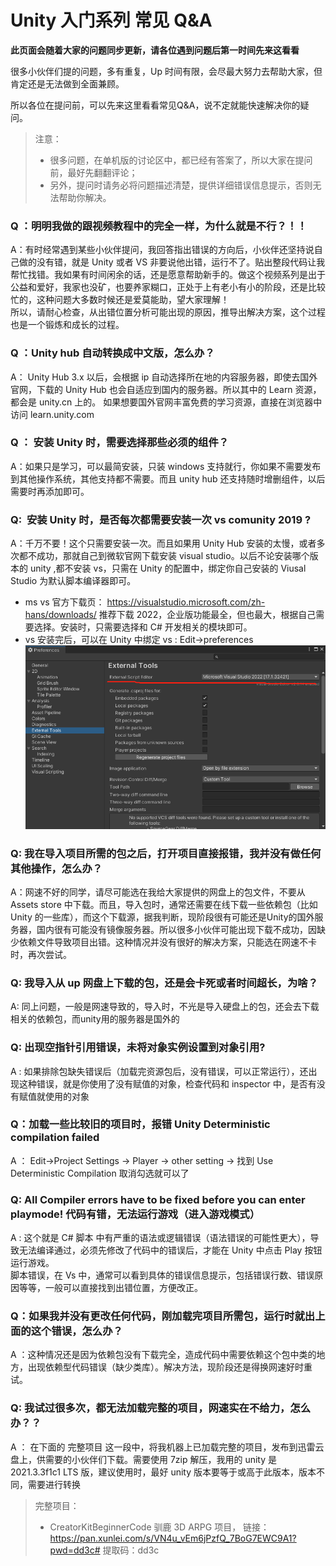 # Unity 入门系列 常见 Q&A

**此页面会随着大家的问题同步更新，请各位遇到问题后第一时间先来这看看**

很多小伙伴们提的问题，多有重复，Up 时间有限，会尽最大努力去帮助大家，但肯定还是无法做到全面兼顾。

所以各位在提问前，可以先来这里看看常见Q&A，说不定就能快速解决你的疑问。



>注意：  
>* 很多问题，在单机版的讨论区中，都已经有答案了，所以大家在提问前，最好先翻翻评论；  
>* 另外，提问时请务必将问题描述清楚，提供详细错误信息提示，否则无法帮助你解决。


### Q ：明明我做的跟视频教程中的完全一样，为什么就是不行？！！

A：有时经常遇到某些小伙伴提问，我回答指出错误的方向后，小伙伴还坚持说自己做的没有错，就是 Unity 或者 VS 非要说他出错，运行不了。贴出整段代码让我帮忙找错。我如果有时间闲余的话，还是愿意帮助新手的。做这个视频系列是出于公益和爱好，我家也没矿，也要养家糊口，正处于上有老小有小的阶段，还是比较忙的，这种问题大多数时候还是爱莫能助，望大家理解！  
所以，请耐心检查，从出错位置分析可能出现的原因，推导出解决方案，这个过程也是一个锻炼和成长的过程。
### Q ：Unity hub 自动转换成中文版，怎么办？

A： Unity Hub 3.x 以后，会根据 ip 自动选择所在地的内容服务器，即使去国外官网，下载的 Unity Hub 也会自适应到国内的服务器。所以其中的 Learn 资源，都会是 unity.cn 上的。
如果想要国外官网丰富免费的学习资源，直接在浏览器中访问 learn.unity.com

### Q ： 安装 Unity 时，需要选择那些必须的组件？
A：如果只是学习，可以最简安装，只装 windows 支持就行，你如果不需要发布到其他操作系统，其他支持都不需要。而且 unity hub 还支持随时增删组件，以后需要时再添加即可。

### Q:  安装 Unity 时，是否每次都需要安装一次 vs comunity 2019 ?
A：千万不要！这个只需要安装一次。而且如果用 Unity Hub 安装的太慢，或者多次都不成功，那就自己到微软官网下载安装 visual studio。以后不论安装哪个版本的 unity ,都不安装 vs，只需在 Unity 的配置中，绑定你自己安装的 Viusal Studio 为默认脚本编译器即可。  
* ms vs 官方下载页： https://visualstudio.microsoft.com/zh-hans/downloads/ 推荐下载 2022，企业版功能最全，但也最大，根据自己需要选择。安装时，只需要选择和 C# 开发相关的模块即可。  
* vs 安装完后，可以在 Unity 中绑定  vs : Edit->preferences ![](/imgs/Q&A1.png)

### Q: 我在导入项目所需的包之后，打开项目直接报错，我并没有做任何其他操作，怎么办？
A：网速不好的同学，请尽可能选在我给大家提供的网盘上的包文件，不要从 Assets store 中下载。而且，导入包时，通常还需要在线下载一些依赖包（比如 Unity 的一些库），而这个下载源，据我判断，现阶段很有可能还是Unity的国外服务器，国内很有可能没有镜像服务器。所以很多小伙伴可能出现下载不成功，因缺少依赖文件导致项目出错。这种情况并没有很好的解决方案，只能选在网速不卡时，再次尝试。

### Q: 我导入从 up 网盘上下载的包，还是会卡死或者时间超长，为啥？  
A: 同上问题，一般是网速导致的，导入时，不光是导入硬盘上的包，还会去下载相关的依赖包，而unity用的服务器是国外的

### Q: 出现空指针引用错误，未将对象实例设置到对象引用?
A : 如果排除包缺失错误后（加载完资源包后，没有错误，可以正常运行），还出现这种错误，就是你使用了没有赋值的对象，检查代码和 inspector 中，是否有没有赋值就使用的对象

### Q：加载一些比较旧的项目时，报错 Unity Deterministic compilation failed 
A ： Edit→Project Settings → Player -> other setting -> 找到 Use Deterministic Compilation 取消勾选就可以了

### Q: All Compiler errors have to be fixed before you can enter playmode! 代码有错，无法运行游戏（进入游戏模式）  
A : 这个就是 C# 脚本 中有严重的语法或逻辑错误（语法错误的可能性更大），导致无法编译通过，必须先修改了代码中的错误后，才能在 Unity 中点击 Play 按钮运行游戏。  
脚本错误，在 Vs 中，通常可以看到具体的错误信息提示，包括错误行数、错误原因等等，一般可以直接找到出错位置，方便改正。   

### Q：如果我并没有更改任何代码，刚加载完项目所需包，运行时就出上面的这个错误，怎么办？  
A ：这种情况还是因为依赖包没有下载完全，造成代码中需要依赖这个包中类的地方，出现依赖型代码错误（缺少类库）。解决方法，现阶段还是得换网速好时重试。

### Q: 我试过很多次，都无法加载完整的项目，网速实在不给力，怎么办？？  
A ： 在下面的 完整项目 这一段中，将我机器上已加载完整的项目，发布到迅雷云盘上，供需要的小伙伴们下载。需要使用 7zip 解压，我用的 unity 是 2021.3.3f1c1 LTS 版，建议使用时，最好 unity 版本要等于或高于此版本，版本不同，需要进行转换

> 完整项目：
> * CreatorKitBeginnerCode 驯鹿 3D ARPG 项目， 链接：https://pan.xunlei.com/s/VN4u_vEm6jPzfQ_7BoG7EWC9A1?pwd=dd3c# 提取码：dd3c